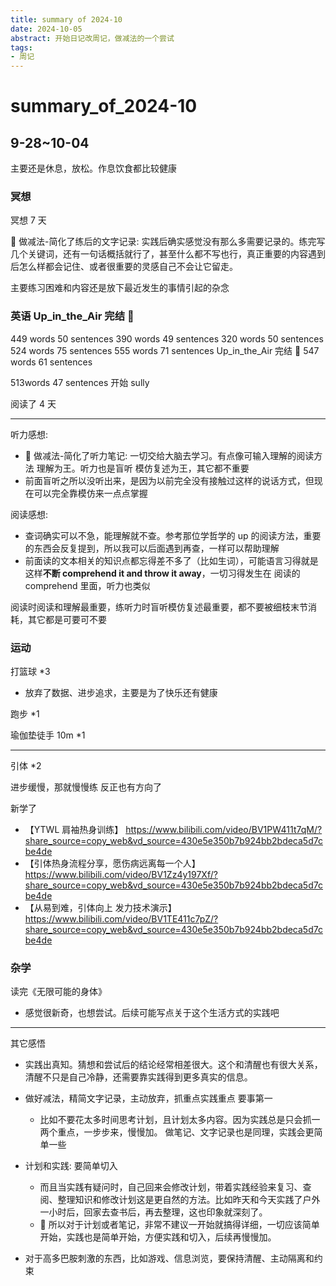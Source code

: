 ```yaml
---
title: summary of 2024-10
date: 2024-10-05
abstract: 开始日记改周记，做减法的一个尝试
tags: 
- 周记
---
```


# summary_of_2024-10

## 9-28~10-04

主要还是休息，放松。作息饮食都比较健康

### 冥想

冥想 7 天

🎇 做减法-简化了练后的文字记录: 实践后确实感觉没有那么多需要记录的。练完写几个关键词，还有一句话概括就行了，甚至什么都不写也行，真正重要的内容遇到后怎么样都会记住、或者很重要的灵感自己不会让它留走。

主要练习困难和内容还是放下最近发生的事情引起的杂念

### 英语 Up_in_the_Air 完结 🎉

449 words 50 sentences
390 words 49 sentences
320 words 50 sentences
524 words 75 sentences
555 words 71 sentences Up_in_the_Air 完结 🎉
547 words 61 sentences

513words 47 sentences 开始 sully

阅读了 4 天

---

听力感想:

-   🎇 做减法-简化了听力笔记: 一切交给大脑去学习。有点像可输入理解的阅读方法 理解为王。听力也是盲听 模仿复述为王，其它都不重要
-   前面盲听之所以没听出来，是因为以前完全没有接触过这样的说话方式，但现在可以完全靠模仿来一点点掌握

阅读感想:

-   查词确实可以不急，能理解就不查。参考那位学哲学的 up 的阅读方法，重要的东西会反复提到，所以我可以后面遇到再查，一样可以帮助理解
-   前面读的文本相关的知识点都忘得差不多了（比如生词），可能语言习得就是这样**不断 comprehend it and throw it away**，一切习得发生在 阅读的 comprehend 里面，听力也类似

阅读时阅读和理解最重要，练听力时盲听模仿复述最重要，都不要被细枝末节消耗，其它都是可要可不要

### 运动

打篮球 \*3

-   放弃了数据、进步追求，主要是为了快乐还有健康

跑步 \*1

瑜伽垫徒手 10m \*1

---

引体 \*2

进步缓慢，那就慢慢练 反正也有方向了

新学了

-   【YTWL 肩袖热身训练】 https://www.bilibili.com/video/BV1PW411t7qM/?share_source=copy_web&vd_source=430e5e350b7b924bb2bdeca5d7cbe4de
-   【引体热身流程分享，愿伤病远离每一个人】 https://www.bilibili.com/video/BV1Zz4y197Xf/?share_source=copy_web&vd_source=430e5e350b7b924bb2bdeca5d7cbe4de
-   【从易到难，引体向上 发力技术演示】 https://www.bilibili.com/video/BV1TE411c7pZ/?share_source=copy_web&vd_source=430e5e350b7b924bb2bdeca5d7cbe4de

### 杂学

读完《无限可能的身体》

-   感觉很新奇，也想尝试。后续可能写点关于这个生活方式的实践吧

---

其它感悟

-   实践出真知。猜想和尝试后的结论经常相差很大。这个和清醒也有很大关系，清醒不只是自己冷静，还需要靠实践得到更多真实的信息。

-   做好减法，精简文字记录，主动放弃，抓重点实践重点 要事第一

    -   比如不要花太多时间思考计划，且计划太多内容。因为实践总是只会抓一两个重点，一步步来，慢慢加。 做笔记、文字记录也是同理，实践会更简单一些

-   计划和实践: 要简单切入

    -   而且当实践有疑问时，自己回来会修改计划，带着实践经验来复习、查阅、整理知识和修改计划这是更自然的方法。比如昨天和今天实践了户外一小时后，回家去查书后，再去整理，这也印象就深刻了。
    -   🎇 所以对于计划或者笔记，非常不建议一开始就搞得详细，一切应该简单开始，实践也是简单开始，方便实践和切入，后续再慢慢加。

-   对于高多巴胺刺激的东西，比如游戏、信息浏览，要保持清醒、主动隔离和约束
